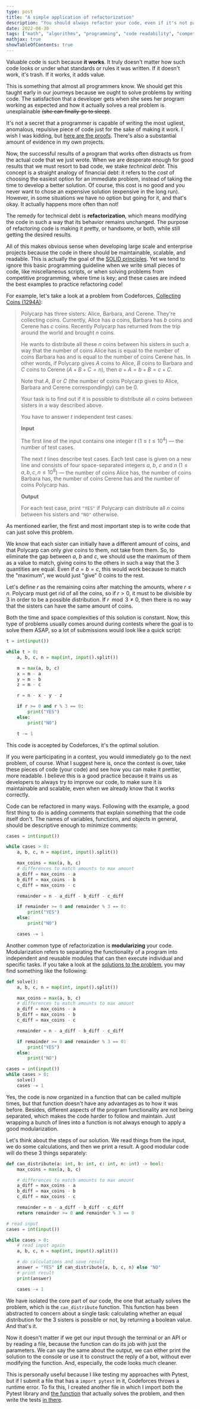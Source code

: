 ```yaml
---
type: post
title: "A simple application of refactorization"
description: "You should always refactor your code, even if it's not part of a large or complex project!"
date: 2022-08-30
tags: ["math", "algorithms", "programming", "code readability", "competitive programming", "refactorization"]
mathjax: true
showTableOfContents: true
---
```


Valuable code is such because **it works**.
It truly doesn't matter how such code looks or under what standards or rules it was written.
If it doesn't work, it's trash.
If it works, it adds value.

This is something that almost all programmers know.
We should get this taught early in our journeys because we ought to solve problems by writing code.
The satisfaction that a developer gets when she sees her program working as expected and how it actually solves a real problem is unexplainable ~~(she can finally go to sleep)~~.

It's not a secret that a programmer is capable of writing the most ugliest, anomalous, repulsive piece of code just for the sake of making it work.
I wish I was kidding, but [here are the proofs](https://www.reddit.com/r/programminghorror/).
There's also a substantial amount of evidence in my own projects.

Now, the successful results of a program that works often distracts us from the actual code that we just wrote.
When we are desperate enough for good results that we must resort to bad code, we stake *technical debt*.
This concept is a straight analogy of financial debt: it refers to the *cost* of choosing the easiest option for an immediate problem, instead of taking the time to develop a better solution.
Of course, this cost is no good and you never want to chose an expensive solution (expensive in the long run).
However, in some situations we have no option but going for it, and that's okay.
It actually happens more often than not!

The remedy for technical debt is **refactorization**, which means modifying the code in such a way that its behavior remains unchanged.
The purpose of refactoring code is making it pretty, or handsome, or both, while still getting the desired results.

All of this makes obvious sense when developing large scale and enterprise projects because the code in there should be maintainable, scalable, and readable.
This is actually the goal of the [SOLID principles](../solid).
Yet we tend to ignore this basic programming guideline when we write small pieces of code, like miscellaneous scripts, or when solving problems from competitive programming, where time is key; and these cases are indeed the best examples to practice refactoring code!

For example, let's take a look at a problem from Codeforces, [Collecting Coins (1294A)](https://codeforces.com/problemset/problem/1294/A):

> Polycarp has three sisters: Alice, Barbara, and Cerene. They're collecting coins. Currently, Alice has $a$ coins, Barbara has $b$ coins and Cerene has $c$ coins. Recently Polycarp has returned from the trip around the world and brought $n$ coins.
>
> He wants to distribute all these $n$ coins between his sisters in such a way that the number of coins Alice has is equal to the number of coins Barbara has and is equal to the number of coins Cerene has. In other words, if Polycarp gives $A$ coins to Alice, $B$ coins to Barbara and $C$ coins to Cerene ($A + B + C = n$), then $a + A = b + B = c + C$.
> 
> Note that $A$, $B$ or $C$ (the number of coins Polycarp gives to Alice, Barbara and Cerene correspondingly) can be 0.
> 
> Your task is to find out if it is possible to distribute all $n$ coins between sisters in a way described above.
> 
> You have to answer $t$ independent test cases.
> 
> **Input**
> 
> The first line of the input contains one integer $t$ ($1 \le t \le 10^4$) — the number of test cases.
> 
> The next $t$ lines describe test cases. Each test case is given on a new line and consists of four space-separated integers $a$, $b$, $c$ and $n$ ($1 \le a, b, c, n \le 10^8$) — the number of coins Alice has, the number of coins Barbara has, the number of coins Cerene has and the number of coins Polycarp has.
> 
> **Output**
> 
> For each test case, print `"YES"` if Polycarp can distribute all $n$ coins between his sisters and `"NO"` otherwise.

As mentioned earlier, the first and most important step is to write code that can just solve this problem.

We know that each sister can initially have a different amount of coins, and that Polycarp can only *give* coins to them, not take from them.
So, to eliminate the gap between $a$, $b$ and $c$, we should use the maximum of them as a value to match, giving coins to the others in such a way that the 3 quantities are equal.
Even if $a = b = c$, this would work because to match the "maximum", we would just "give" 0 coins to the rest.

Let's define $r$ as the remaining coins after matching the amounts, where $r \le n$.
Polycarp must get rid of all the coins, so if $r > 0$, it must to be divisible by 3 in order to be a possible distribution.
If $r \mod 3 \ne 0$, then there is no way that the sisters can have the same amount of coins.

Both the time and space complexities of this solution is constant.
Now, this type of problems usually comes around during contests where the goal is to solve them ASAP, so a lot of submissions would look like a quick script:

```py
t = int(input())

while t > 0:
    a, b, c, n = map(int, input().split())

    m = max(a, b, c)
    x = m - a
    y = m - b
    z = m - c

    r = n - x - y - z

    if r >= 0 and r % 3 == 0:
        print("YES")
    else:
        print("NO")

    t -= 1
```

This code is accepted by Codeforces, it's the optimal solution.

If you were participating in a contest, you would immediately go to the next problem, of course.
What I suggest here is, once the contest is over, take these pieces of code (your code) and see how you can make it prettier, more readable.
I believe this is a good practice because it trains us as developers to always try to improve our code, to make sure it is maintainable and scalable, even when we already know that it works correctly.

Code can be refactored in many ways.
Following with the example, a good first thing to do is adding comments that explain something that the code itself don't.
The names of variables, functions, and objects in general, should be descriptive enough to minimize comments:

```py
cases = int(input())

while cases > 0:
    a, b, c, n = map(int, input().split())

    max_coins = max(a, b, c)
    # differences to match amounts to max amount
    a_diff = max_coins - a
    b_diff = max_coins - b
    c_diff = max_coins - c

    remainder = n - a_diff - b_diff - c_diff

    if remainder >= 0 and remainder % 3 == 0:
        print("YES")
    else:
        print("NO")

    cases -= 1
```

Another common type of refactorization is **modularizing** your code.
Modularization refers to separating the functionality of a program into independent and reusable modules that can then execute individual and specific tasks.
If you take a look at the [solutions to the problem](https://codeforces.com/contest/1294/status), you may find something like the following:

```py
def solve():
    a, b, c, n = map(int, input().split())

    max_coins = max(a, b, c)
    # differences to match amounts to max amount
    a_diff = max_coins - a
    b_diff = max_coins - b
    c_diff = max_coins - c

    remainder = n - a_diff - b_diff - c_diff

    if remainder >= 0 and remainder % 3 == 0:
        print("YES")
    else:
        print("NO")

cases = int(input())
while cases > 0:
    solve()
    cases -= 1
```

Yes, the code is now organized in a function that can be called multiple times, but that function doesn't have any advantages as to how it was before.
Besides, different aspects of the program functionality are not being separated, which makes the code harder to follow and maintain.
Just wrapping a bunch of lines into a function is not always enough to apply a good modularization.

Let's think about the steps of our solution.
We read things from the input, we do some calculations, and then we print a result.
A good modular code will do these 3 things separately:

```py
def can_distribute(a: int, b: int, c: int, n: int) -> bool:
    max_coins = max(a, b, c)

    # differences to match amounts to max amount
    a_diff = max_coins - a
    b_diff = max_coins - b
    c_diff = max_coins - c

    remainder = n - a_diff - b_diff - c_diff
    return remainder >= 0 and remainder % 3 == 0

# read input
cases = int(input())

while cases > 0:
    # read input again
    a, b, c, n = map(int, input().split())

    # do calculations and save result
    answer = "YES" if can_distribute(a, b, c, n) else "NO"
    # print result
    print(answer)

    cases -= 1
```

We have isolated the core part of our code, the one that actually solves the problem, which is the `can_distribute` function.
This function has been abstracted to concern about a single task: calculating whether an equal distribution for the 3 sisters is possible or not, by returning a boolean value.
And that's it.

Now it doesn't matter if we get our input through the terminal or an API or by reading a file, because the function can do its job with just the parameters.
We can say the same about the output, we can either print the solution to the console or use it to construct the reply of a bot, without ever modifying the function.
And, especially, the code looks much cleaner.

This is personally useful because I like testing my approaches with Pytest, but if I submit a file that has a `import pytest` in it, Codeforces throws a runtime error.
To fix this, I created another file in which I import both the Pytest library and [the function](https://github.com/netotz/codecamp/blob/master/codeforces/p1294A_coins.py) that actually solves the problem, and then write the tests [in there](https://github.com/netotz/codecamp/blob/master/codeforces/tests/1294A.py).
